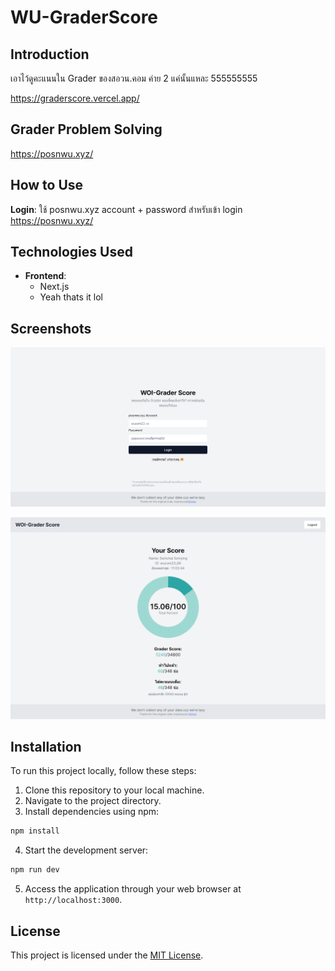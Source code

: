 # WU-GraderScore

## Introduction

เอาไว้ดูคะแนนใน Grader ของสอวน.คอม ค่าย 2 แค่นั้นแหละ 555555555  

https://graderscore.vercel.app/

## Grader Problem Solving
https://posnwu.xyz/


## How to Use

**Login**: ใช้ posnwu.xyz account + password สำหรับเข้า login https://posnwu.xyz/


## Technologies Used

- **Frontend**:
  - Next.js
  - Yeah thats it lol

## Screenshots

![App Screenshot](https://raw.githubusercontent.com/rbunpat/WU-GraderScore/main/graderscore-loginpage.png)

![App Screenshot](https://raw.githubusercontent.com/rbunpat/WU-GraderScore/main/graderscore-loggedin.png)

## Installation

To run this project locally, follow these steps:

1. Clone this repository to your local machine.
2. Navigate to the project directory.
3. Install dependencies using npm:

```bash
npm install
```

4. Start the development server:

```bash
npm run dev
```

5. Access the application through your web browser at `http://localhost:3000`.


## License

This project is licensed under the [MIT License](LICENSE).
